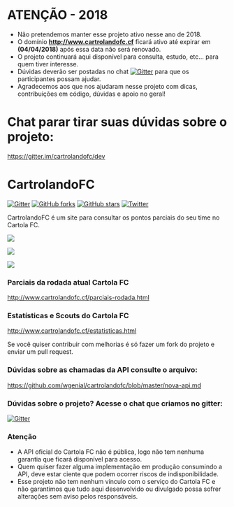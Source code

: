 # ATENÇÃO - 2018
- Não pretendemos manter esse projeto ativo nesse ano de 2018.
- O domínio **http://www.cartrolandofc.cf** ficará ativo até expirar em **(04/04/2018)** após essa data não será renovado.
- O projeto continuará aqui disponível para consulta, estudo, etc... para quem tiver interesse.
- Dúvidas deverão ser postadas no chat [![Gitter](https://img.shields.io/gitter/room/nwjs/nw.js.svg)](https://gitter.im/cartrolandofc/dev) para que os participantes possam ajudar.
- Agradecemos aos que nos ajudaram nesse projeto com dicas, contribuições em código, dúvidas e apoio no geral!



# Chat parar tirar suas dúvidas sobre o projeto:
https://gitter.im/cartrolandofc/dev



# CartrolandoFC
[![Gitter](https://img.shields.io/gitter/room/nwjs/nw.js.svg)](https://gitter.im/cartrolandofc/dev)
[![GitHub forks](https://img.shields.io/github/forks/wgenial/cartrolandofc.svg)](https://github.com/wgenial/cartrolandofc/network)
[![GitHub stars](https://img.shields.io/github/stars/wgenial/cartrolandofc.svg)](https://github.com/wgenial/cartrolandofc/stargazers)
[![Twitter](https://img.shields.io/twitter/url/https/github.com/wgenial/cartrolandofc.svg?style=social)](https://twitter.com/intent/tweet?text=CartrolandoFC%20%C3%A9%20um%20site%20para%20consultar%20os%20pontos%20parciais%20do%20seu%20time%20no%20CartolaFC&url=http://wgenial.github.io/cartrolandofc)

CartrolandoFC é um site para consultar os pontos parciais do seu time no Cartola FC.

![](https://raw.github.com/wgenial/cartrolandofc/master/images/site/screen1.png)

![](https://raw.github.com/wgenial/cartrolandofc/master/images/site/screen2.png)

![](https://raw.github.com/wgenial/cartrolandofc/master/images/site/screen3.png)


### Parciais da rodada atual Cartola FC

http://www.cartrolandofc.cf/parciais-rodada.html

### Estatísticas e Scouts do Cartola FC

http://www.cartrolandofc.cf/estatisticas.html


Se você quiser contribuir com melhorias é só fazer um fork do projeto e enviar um pull request.

### Dúvidas sobre as chamadas da API consulte o arquivo:

https://github.com/wgenial/cartrolandofc/blob/master/nova-api.md

### Dúvidas sobre o projeto? Acesse o chat que criamos no gitter:
[![Gitter](https://img.shields.io/gitter/room/nwjs/nw.js.svg)](https://gitter.im/cartrolandofc/dev)

### Atenção
- A API oficial do Cartola FC não é pública, logo não tem nenhuma garantia que ficará disponível para acesso. 
- Quem quiser fazer alguma implementação em produção consumindo a API, deve estar ciente que podem ocorrer riscos de indisponibilidade.
- Esse projeto não tem nenhum vínculo com o serviço do Cartola FC e não garantimos que tudo aqui desenvolvido ou divulgado possa sofrer alterações sem aviso pelos responsáveis.
